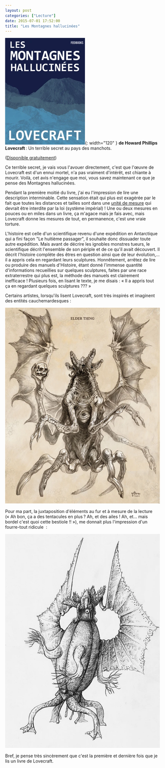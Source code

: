 ```yaml
---
layout: post
categories: ["Lecture"]
date: 2015-07-01 17:52:00
title: "Les Montagnes hallucinées"
---
```


![couverture](/assets/images/couv_lecture/montagnes_hallucinees.webp){: width="120" } **de Howard Phillips Lovecraft** : Un terrible secret au pays des manchots.

([Disponible gratuitement](https://www.feedbooks.com/book/1374/les-montagnes-hallucin%C3%A9es))

Ce terrible secret, je vais vous l'avouer directement, c'est que l'œuvre
de Lovecraft est d'un ennui mortel, n'a pas vraiment d'intérêt, est
chiante à mourir. Voilà, cet avis n'engage que moi, vous savez
maintenant ce que je pense des Montagnes hallucinées.

Pendant la première moitié du livre, j'ai eu l'impression de lire une
description interminable. Cette sensation était qui plus est exagérée
par le fait que toutes les distances et tailles sont dans une
[unité de mesure](https://fr.wikipedia.org/wiki/Unit%C3%A9s_de_mesure_anglo-saxonnes)
qui devrait être interdite
par la loi (système impérial) ! Une ou deux mesures en pouces ou en
miles dans un livre, ça m'agace mais je fais avec, mais Lovecraft donne
les mesures de tout, en permanence, c'est une vraie torture.

L'histoire est celle d'un scientifique revenu d'une expédition en
Antarctique qui a fini façon "Le huitième passager", il souhaite
donc dissuader toute autre expédition. Mais avant de décrire les
ignobles monstres tueurs, le scientifique décrit l'ensemble de son
périple et de ce qu'il avait découvert. Il décrit l'histoire complète
des êtres en question ainsi que de leur évolution,… il a appris cela
en regardant leurs sculptures. Honnêtement, arrêtez de lire ou produire
des manuels d'Histoire, étant donné l'immense quantité d'informations
recueillies sur quelques sculptures, faites par une race extraterrestre
qui plus est, la méthode des manuels est clairement inefficace !
Plusieurs fois, en lisant le texte, je me disais : « Il a appris tout ça
en regardant quelques sculptures ??? »

Certains artistes, lorsqu'ils lisent Lovecraft, sont très inspirés et
imaginent des entités cauchemardesques :

![concept__elder_thing_by_nathanrosario](/assets/images/couv_lecture/montagnes_hallucinees_illu_concept__elder_thing_by_nathanrosario.webp)

Pour ma part, la juxtaposition d'éléments au fur et à mesure de la
lecture (« Ah bon, ça a des tentacules en plus ? Ah, et des ailes ! Ah,
et… mais bordel c'est quoi cette bestiole !! »), me donnait plus
l'impression d'un fourre-tout ridicule  :

![concept__elder_thing_by_nathanrosario](/assets/images/couv_lecture/montagnes_hallucinees_illu_representation_artistique_ancien.webp)

Bref, je pense très sincèrement que c'est la première et dernière fois
que je lis un livre de Lovecraft.


